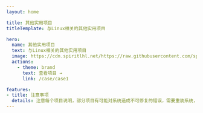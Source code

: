 ```yaml
---
layout: home

title: 其他实用项目
titleTemplate: 与Linux相关的其他实用项目

hero:
  name: 其他实用项目
  text: 与Linux相关的其他实用项目
  image: https://cdn.spiritlhl.net/https://raw.githubusercontent.com/spiritlhls/pages/main/logo.png
  actions:
    - theme: brand
      text: 查看项目 →
      link: /case/case1

features:
- title: 注意事项
  details: 注意每个项目说明，部分项目有可能对系统造成不可修复的错误，需要重装系统，请仔细查看说明
---
```

